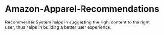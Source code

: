 # Amazon-Apparel-Recommendations  
Recommender System helps in suggesting the right content to the right user, thus helps in building a better user experience.   

